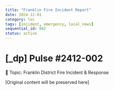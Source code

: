 ```yaml
---
title: "Franklin Fire Incident Report"
date: 2024-12-01
category: loc
tags: [incident, emergency, local_news]
sequential_id: 002
status: active
---
```


# [_dp] Pulse #2412-002
📍 Topic: Franklin District Fire Incident & Response

[Original content will be preserved here]